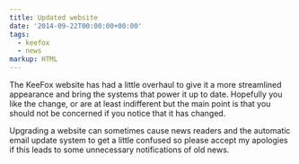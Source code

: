 ```yaml
---
title: Updated website
date: '2014-09-22T00:00:00+00:00'
tags:
  - keefox
  - news
markup: HTML
---
```

<p>The KeeFox website has had a little overhaul to give it a more streamlined appearance and bring the systems that power it up to date. Hopefully you like the change, or are at least indifferent but the main point is that you should not be concerned if you notice that it has changed.<br> </p>
<p>Upgrading a website can sometimes cause news readers and the automatic email update system to get a little confused so please accept my apologies if this leads to some unnecessary notifications of old news.</p>
